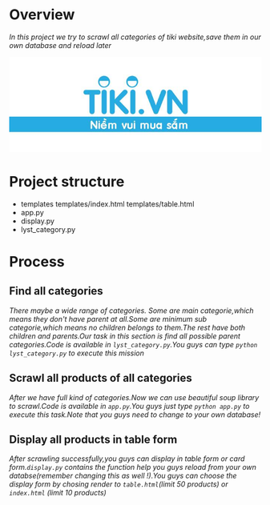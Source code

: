 # Overview
*In this project we try to scrawl all categories of tiki website,save them in our own database and reload later*

![](images/danh-gia-kinh-nghiem-mua-hang-tren-tiki-21.jpg)

# Project structure
- templates templates/index.html templates/table.html
- app.py
- display.py
- lyst_category.py

# Process
## Find all categories
*There maybe a wide range of categories. Some are main categorie,which means they don't have parent at all.Some are minimum sub categorie,which means no children belongs to them.The rest have both children and parents.Our task in this section is find all possible parent categories.Code is available in `lyst_category.py`.You guys can type 
`python lyst_category.py` to execute this mission*

## Scrawl all products of all categories
*After we have full kind of categories.Now we can use beautiful soup library to scrawl.Code is available in `app.py`.You guys just type `python app.py` to execute this task.Note that you guys need to change to your own database!*

## Display all products in table form
*After scrawling successfully,you guys can display in table form or card form.`display.py` contains the function help you guys reload from your own databse(remember changing this as well !).You guys can choose the display form by chosing render to `table.html`(limit 50 products) or `index.html` (limit 10 products)*

